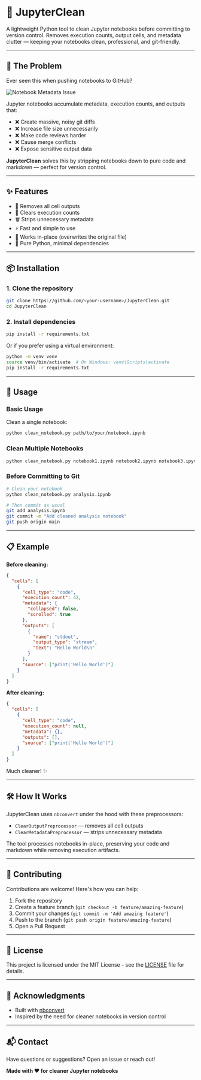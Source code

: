 # 🧹 JupyterClean

A lightweight Python tool to clean Jupyter notebooks before committing to version control. Removes execution counts, output cells, and metadata clutter — keeping your notebooks clean, professional, and git-friendly.

---

## 🎯 The Problem

Ever seen this when pushing notebooks to GitHub?

<!-- TODO: Add screenshot of the permission/metadata error here -->
![Notebook Metadata Issue](<img width="636" height="270" alt="image" src="https://github.com/user-attachments/assets/ba8d3bad-69f4-4840-9bc8-cb88ad404cc6" />
)

Jupyter notebooks accumulate metadata, execution counts, and outputs that:
- ❌ Create massive, noisy git diffs
- ❌ Increase file size unnecessarily
- ❌ Make code reviews harder
- ❌ Cause merge conflicts
- ❌ Expose sensitive output data

**JupyterClean** solves this by stripping notebooks down to pure code and markdown — perfect for version control.

---

## ✨ Features

- 🧹 Removes all cell outputs
- 🔢 Clears execution counts
- 🗑️ Strips unnecessary metadata
- ⚡ Fast and simple to use
- 🔄 Works in-place (overwrites the original file)
- 🐍 Pure Python, minimal dependencies

---

## 📦 Installation

### 1. Clone the repository
```bash
git clone https://github.com/<your-username>/JupyterClean.git
cd JupyterClean
```

### 2. Install dependencies
```bash
pip install -r requirements.txt
```

Or if you prefer using a virtual environment:
```bash
python -m venv venv
source venv/bin/activate  # On Windows: venv\Scripts\activate
pip install -r requirements.txt
```

---

## 🚀 Usage

### Basic Usage
Clean a single notebook:
```bash
python clean_notebook.py path/to/your/notebook.ipynb
```

### Clean Multiple Notebooks
```bash
python clean_notebook.py notebook1.ipynb notebook2.ipynb notebook3.ipynb
```

### Before Committing to Git
```bash
# Clean your notebook
python clean_notebook.py analysis.ipynb

# Then commit as usual
git add analysis.ipynb
git commit -m "Add cleaned analysis notebook"
git push origin main
```

---

## 📋 Example

**Before cleaning:**
```json
{
  "cells": [
    {
      "cell_type": "code",
      "execution_count": 42,
      "metadata": {
        "collapsed": false,
        "scrolled": true
      },
      "outputs": [
        {
          "name": "stdout",
          "output_type": "stream",
          "text": "Hello World\n"
        }
      ],
      "source": ["print('Hello World')"]
    }
  ]
}
```

**After cleaning:**
```json
{
  "cells": [
    {
      "cell_type": "code",
      "execution_count": null,
      "metadata": {},
      "outputs": [],
      "source": ["print('Hello World')"]
    }
  ]
}
```

Much cleaner! ✨

---

## 🛠️ How It Works

JupyterClean uses `nbconvert` under the hood with these preprocessors:
- `ClearOutputPreprocessor` — removes all cell outputs
- `ClearMetadataPreprocessor` — strips unnecessary metadata

The tool processes notebooks in-place, preserving your code and markdown while removing execution artifacts.

---

## 🤝 Contributing

Contributions are welcome! Here's how you can help:

1. Fork the repository
2. Create a feature branch (`git checkout -b feature/amazing-feature`)
3. Commit your changes (`git commit -m 'Add amazing feature'`)
4. Push to the branch (`git push origin feature/amazing-feature`)
5. Open a Pull Request

---

## 📝 License

This project is licensed under the MIT License - see the [LICENSE](LICENSE) file for details.

---

## 🙏 Acknowledgments

- Built with [nbconvert](https://nbconvert.readthedocs.io/)
- Inspired by the need for cleaner notebooks in version control

---

## 📬 Contact

Have questions or suggestions? Open an issue or reach out!

**Made with ❤️ for cleaner Jupyter notebooks**
